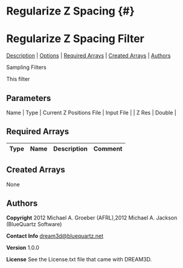 Regularize Z Spacing {#}
======
<h1 class="pHeading1">Regularize Z Spacing Filter</h1>
<p class="pCellBody">
<a href="../SamplingFilters/RegularizeZSpacing.html#wp2">Description</a> | <a href="../SamplingFilters/RegularizeZSpacing.html#wp3">Options</a> | <a href="../SamplingFilters/RegularizeZSpacing.html#wp4">Required Arrays</a> | <a href="../SamplingFilters/RegularizeZSpacing.html#wp5">Created Arrays</a> | <a href="../SamplingFilters/RegularizeZSpacing.html#wp1">Authors</a> 

Sampling Filters


This filter


## Parameters ## 

<tr bgcolor="#A2A2A2">
<th>Name | Type</th>
</tr>
| Current Z Positions File | Input File |
| Z Res | Double |

## Required Arrays ##

| Type | Name | Description | Comment |
|------|------|-------------|---------|
## Created Arrays ##
None

## Authors ##

**Copyright** 2012 Michael A. Groeber (AFRL),2012 Michael A. Jackson (BlueQuartz Software)

**Contact Info** dream3d@bluequartz.net

**Version** 1.0.0

**License**  See the License.txt file that came with DREAM3D.



